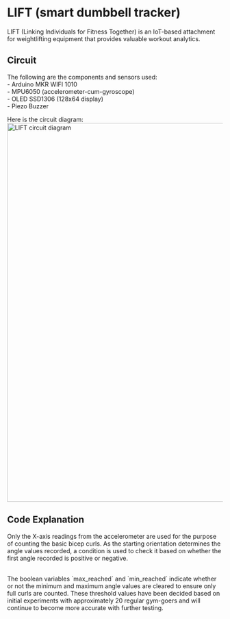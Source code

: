 # LIFT (smart dumbbell tracker)
LIFT (Linking Individuals for Fitness Together) is an IoT-based attachment for weightlifting equipment that provides valuable workout analytics.

## Circuit
<p> The following are the components and sensors used: <br />
    - Arduino MKR WIFI 1010 <br />
    - MPU6050 (accelerometer-cum-gyroscope) <br />
    - OLED SSD1306 (128x64 display) <br />
    - Piezo Buzzer <br /> </p>
    

Here is the circuit diagram:
<img width="884" alt="LIFT circuit diagram" src="https://github.com/aarshroongta1/lift-smart-dumbbell/assets/108404307/fe7865e7-694b-4ec9-afd6-d8219fc50238">

## Code Explanation
<p>Only the X-axis readings from the accelerometer are used for the purpose of counting the basic bicep curls. As the starting orientation determines the angle values recorded, a condition is used to check it based on whether the first angle recorded is positive or negative. <br />
<br />
</p>
The boolean variables `max_reached` and `min_reached` indicate whether or not the minimum and maximum  angle values are cleared to ensure only full curls are counted.
These threshold values have been decided based on initial experiments with approximately 20 regular gym-goers and will continue to become more accurate with further testing.
